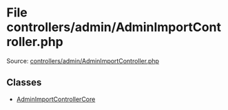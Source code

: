 File controllers/admin/AdminImportController.php
=========
Source: [controllers/admin/AdminImportController.php](https://github.com/PrestaShop/PrestaShop/blob/1.6.1.1/controllers/admin/AdminImportController.php)


Classes
-------

* [AdminImportControllerCore](class.AdminImportControllerCore.md)

